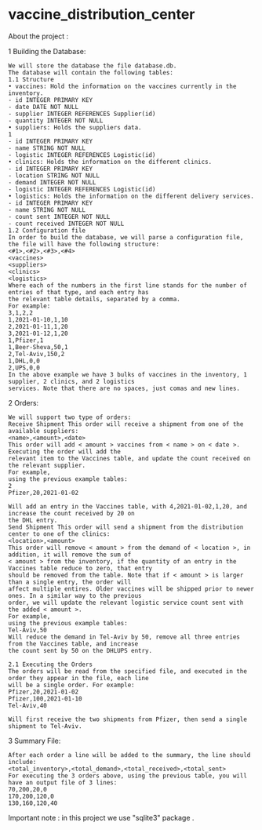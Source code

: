 # vaccine_distribution_center


About the project :

  1 Building the Database:
  
    We will store the database the file database.db.
    The database will contain the following tables:
    1.1 Structure
    • vaccines: Hold the information on the vaccines currently in the inventory.
    - id INTEGER PRIMARY KEY
    - date DATE NOT NULL
    - supplier INTEGER REFERENCES Supplier(id)
    - quantity INTEGER NOT NULL
    • suppliers: Holds the suppliers data.
    1
    - id INTEGER PRIMARY KEY
    - name STRING NOT NULL
    - logistic INTEGER REFERENCES Logistic(id)
    • clinics: Holds the information on the different clinics.
    - id INTEGER PRIMARY KEY
    - location STRING NOT NULL
    - demand INTEGER NOT NULL
    - logistic INTEGER REFERENCES Logistic(id)
    • logistics: Holds the information on the different delivery services.
    - id INTEGER PRIMARY KEY
    - name STRING NOT NULL
    - count sent INTEGER NOT NULL
    - count received INTEGER NOT NULL
    1.2 Configuration file
    In order to build the database, we will parse a configuration file, the file will have the following structure:
    <#1>,<#2>,<#3>,<#4>
    <vaccines>
    <suppliers>
    <clinics>
    <logistics>
    Where each of the numbers in the first line stands for the number of entries of that type, and each entry has
    the relevant table details, separated by a comma.
    For example:
    3,1,2,2
    1,2021-01-10,1,10
    2,2021-01-11,1,20
    3,2021-01-12,1,20
    1,Pfizer,1
    1,Beer-Sheva,50,1
    2,Tel-Aviv,150,2
    1,DHL,0,0
    2,UPS,0,0
    In the above example we have 3 bulks of vaccines in the inventory, 1 supplier, 2 clinics, and 2 logistics
    services. Note that there are no spaces, just comas and new lines.
      
  2 Orders:
  
    We will support two type of orders:
    Receive Shipment This order will receive a shipment from one of the available suppliers:
    <name>,<amount>,<date>
    This order will add < amount > vaccines from < name > on < date >. Executing the order will add the
    relevant item to the Vaccines table, and update the count received on the relevant supplier.
    For example,
    using the previous example tables:
    2
    Pfizer,20,2021-01-02
    
    Will add an entry in the Vaccines table, with 4,2021-01-02,1,20, and increase the count received by 20 on
    the DHL entry.
    Send Shipment This order will send a shipment from the distribution center to one of the clinics:
    <location>,<amount>
    This order will remove < amount > from the demand of < location >, in addition, it will remove the sum of
    < amount > from the inventory, if the quantity of an entry in the Vaccines table reduce to zero, that entry
    should be removed from the table. Note that if < amount > is larger than a single entry, the order will
    affect multiple entires. Older vaccines will be shipped prior to newer ones. In a similar way to the previous
    order, we will update the relevant logistic service count sent with the added < amount >.
    For example,
    using the previous example tables:
    Tel-Aviv,50
    Will reduce the demand in Tel-Aviv by 50, remove all three entries from the Vaccines table, and increase
    the count sent by 50 on the DHLUPS entry.
    
    2.1 Executing the Orders
    The orders will be read from the specified file, and executed in the order they appear in the file, each line
    will be a single order. For example:
    Pfizer,20,2021-01-02
    Pfizer,100,2021-01-10
    Tel-Aviv,40
    
    Will first receive the two shipments from Pfizer, then send a single shipment to Tel-Aviv.
    
  3 Summary File:
  
    After each order a line will be added to the summary, the line should include:
    <total_inventory>,<total_demand>,<total_received>,<total_sent>
    For executing the 3 orders above, using the previous table, you will have an output file of 3 lines:
    70,200,20,0
    170,200,120,0
    130,160,120,40
    
Important note : in this project we use "sqlite3" package .

